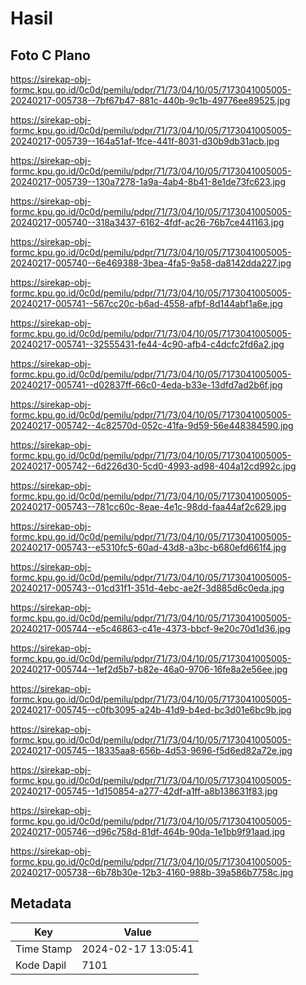 # Hasil

## Foto C Plano

https://sirekap-obj-formc.kpu.go.id/0c0d/pemilu/pdpr/71/73/04/10/05/7173041005005-20240217-005738--7bf67b47-881c-440b-9c1b-49776ee89525.jpg

https://sirekap-obj-formc.kpu.go.id/0c0d/pemilu/pdpr/71/73/04/10/05/7173041005005-20240217-005739--164a51af-1fce-441f-8031-d30b9db31acb.jpg

https://sirekap-obj-formc.kpu.go.id/0c0d/pemilu/pdpr/71/73/04/10/05/7173041005005-20240217-005739--130a7278-1a9a-4ab4-8b41-8e1de73fc623.jpg

https://sirekap-obj-formc.kpu.go.id/0c0d/pemilu/pdpr/71/73/04/10/05/7173041005005-20240217-005740--318a3437-6162-4fdf-ac26-76b7ce441163.jpg

https://sirekap-obj-formc.kpu.go.id/0c0d/pemilu/pdpr/71/73/04/10/05/7173041005005-20240217-005740--6e469388-3bea-4fa5-9a58-da8142dda227.jpg

https://sirekap-obj-formc.kpu.go.id/0c0d/pemilu/pdpr/71/73/04/10/05/7173041005005-20240217-005741--567cc20c-b6ad-4558-afbf-8d144abf1a6e.jpg

https://sirekap-obj-formc.kpu.go.id/0c0d/pemilu/pdpr/71/73/04/10/05/7173041005005-20240217-005741--32555431-fe44-4c90-afb4-c4dcfc2fd6a2.jpg

https://sirekap-obj-formc.kpu.go.id/0c0d/pemilu/pdpr/71/73/04/10/05/7173041005005-20240217-005741--d02837ff-66c0-4eda-b33e-13dfd7ad2b6f.jpg

https://sirekap-obj-formc.kpu.go.id/0c0d/pemilu/pdpr/71/73/04/10/05/7173041005005-20240217-005742--4c82570d-052c-41fa-9d59-56e448384590.jpg

https://sirekap-obj-formc.kpu.go.id/0c0d/pemilu/pdpr/71/73/04/10/05/7173041005005-20240217-005742--6d226d30-5cd0-4993-ad98-404a12cd992c.jpg

https://sirekap-obj-formc.kpu.go.id/0c0d/pemilu/pdpr/71/73/04/10/05/7173041005005-20240217-005743--781cc60c-8eae-4e1c-98dd-faa44af2c629.jpg

https://sirekap-obj-formc.kpu.go.id/0c0d/pemilu/pdpr/71/73/04/10/05/7173041005005-20240217-005743--e5310fc5-60ad-43d8-a3bc-b680efd661f4.jpg

https://sirekap-obj-formc.kpu.go.id/0c0d/pemilu/pdpr/71/73/04/10/05/7173041005005-20240217-005743--01cd31f1-351d-4ebc-ae2f-3d885d6c0eda.jpg

https://sirekap-obj-formc.kpu.go.id/0c0d/pemilu/pdpr/71/73/04/10/05/7173041005005-20240217-005744--e5c46863-c41e-4373-bbcf-9e20c70d1d36.jpg

https://sirekap-obj-formc.kpu.go.id/0c0d/pemilu/pdpr/71/73/04/10/05/7173041005005-20240217-005744--1ef2d5b7-b82e-46a0-9706-16fe8a2e56ee.jpg

https://sirekap-obj-formc.kpu.go.id/0c0d/pemilu/pdpr/71/73/04/10/05/7173041005005-20240217-005745--c0fb3095-a24b-41d9-b4ed-bc3d01e6bc9b.jpg

https://sirekap-obj-formc.kpu.go.id/0c0d/pemilu/pdpr/71/73/04/10/05/7173041005005-20240217-005745--18335aa8-656b-4d53-9696-f5d6ed82a72e.jpg

https://sirekap-obj-formc.kpu.go.id/0c0d/pemilu/pdpr/71/73/04/10/05/7173041005005-20240217-005745--1d150854-a277-42df-a1ff-a8b138631f83.jpg

https://sirekap-obj-formc.kpu.go.id/0c0d/pemilu/pdpr/71/73/04/10/05/7173041005005-20240217-005746--d96c758d-81df-464b-90da-1e1bb9f91aad.jpg

https://sirekap-obj-formc.kpu.go.id/0c0d/pemilu/pdpr/71/73/04/10/05/7173041005005-20240217-005738--6b78b30e-12b3-4160-988b-39a586b7758c.jpg


## Metadata

| Key        | Value               |
| ---------- | ------------------- |
| Time Stamp | 2024-02-17 13:05:41 |
| Kode Dapil | 7101                |



